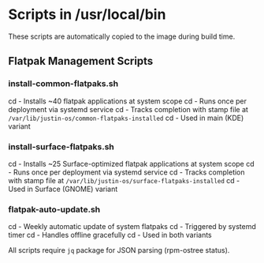 # Scripts in /usr/local/bin

These scripts are automatically copied to the image during build time.

## Flatpak Management Scripts

### install-common-flatpaks.sh
cd - Installs ~40 flatpak applications at system scope
cd - Runs once per deployment via systemd service
cd - Tracks completion with stamp file at `/var/lib/justin-os/common-flatpaks-installed`
cd - Used in main (KDE) variant

### install-surface-flatpaks.sh
cd - Installs ~25 Surface-optimized flatpak applications at system scope
cd - Runs once per deployment via systemd service
cd - Tracks completion with stamp file at `/var/lib/justin-os/surface-flatpaks-installed`
cd - Used in Surface (GNOME) variant

### flatpak-auto-update.sh
cd - Weekly automatic update of system flatpaks
cd - Triggered by systemd timer
cd - Handles offline gracefully
cd - Used in both variants

All scripts require `jq` package for JSON parsing (rpm-ostree status).
